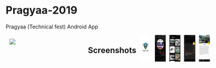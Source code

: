 # Pragyaa-2019
Pragyaa (Technical fest) Android App 

<img src="https://github.com/skystone1000/Pragyaa-2019/blob/master/app/src/main/res/drawable/pragyaa_header.jpg" align="left" width="200" hspace="10" vspace="10">

<div style="display:flex;" >
  
## Screenshots
<div style="display:flex;" >
<img style="margin-left:10px;" src="screenshots/1.png" width="19%" >
<img style="margin-left:10px;" src="screenshots/2.png" width="19%" >
<img style="margin-left:10px;" src="screenshots/3.png" width="19%" >
<img style="margin-left:10px;" src="screenshots/4.png" width="19%" >
<img style="margin-left:10px;" src="screenshots/5.png" width="19%" >

</div>
